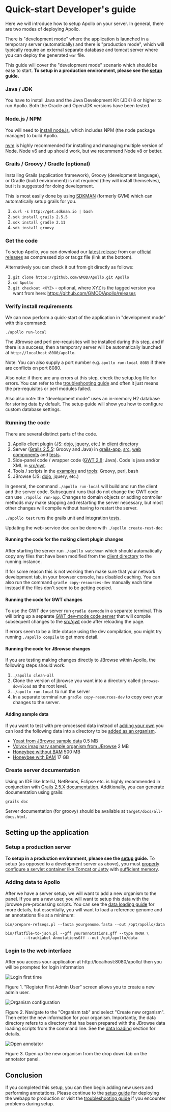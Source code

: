 # Quick-start Developer's guide

Here we will introduce how to setup Apollo on your server. In general, there are two modes of deploying Apollo.

There is "development mode" where the application is launched in a temporary server (automatically) and there is
"production mode", which will typically require an external separate database and tomcat server where you can deploy the
generated `war` file.

This guide will cover the "development mode" scenario which should be easy to start.  **To setup in a production environment, please see the [setup](Setup.md) guide.**

### Java / JDK

You have to install Java and the Java Development Kit (JDK) 8 or higher to run Apollo.  Both the Oracle and OpenJDK versions have been tested.

### Node.js / NPM

You will need to [install node.js](https://nodejs.org/en/download/), which includes NPM (the node package manager) to build Apollo.

[nvm](https://github.com/creationix/nvm) is highly recommended for installing and managing multiple version of Node.
Node v6 and up should work, but we recommend Node v8 or better.

### Grails / Groovy / Gradle  (optional)

Installing Grails (application framework), Groovy (development language), or Gradle (build environment) is 
not required (they will install themselves), but it is suggested for doing development.  

This is most easily done by using [SDKMAN](http://sdkman.io/) (formerly GVM) which can automatically setup
grails for you. 

1. `curl -s http://get.sdkman.io | bash`
2. `sdk install grails 2.5.5`
3. `sdk install gradle 2.11`
4. `sdk install groovy`


### Get the code

To setup Apollo, you can download our [latest release](https://github.com/GMOD/Apollo/releases/latest) from our [official releases](https://github.com/GMOD/Apollo/releases/) as compressed zip or tar.gz file (link at the bottom).  

Alternatively you can check it out from git directly as follows:

1. `git clone https://github.com/GMOD/Apollo.git Apollo`
2. `cd Apollo`
3. `git checkout <XYZ>` - optional, where XYZ is the tagged version you want from here: https://github.com/GMOD/Apollo/releases

### Verify install requirements

We can now perform a quick-start of the application in "development mode" with this command:

``` 
./apollo run-local
```

The JBrowse and perl pre-requisites will be installed during this step, and if there is a success, then a temporary
server will be automatically launched at `http://localhost:8080/apollo`.

Note: You can also supply a port number e.g. `apollo run-local 8085` if there are conflicts on port 8080.

Also note: if there are any errors at this step, check the setup.log file for errors. You can refer to the
[troubleshooting guide](Troubleshooting.md) and often it just means the pre-requisites or perl modules failed.

Also also note: the "development mode" uses an in-memory H2 database for storing data by default. The setup guide will
show you how to configure custom database settings.

### Running the code

There are several distinct parts of the code.

1. Apollo client plugin (JS: [dojo](https://dojotoolkit.org/documentation/), jquery, etc.) in [client directory](../client)
1. Server ([Grails 2.5.5](http://docs.grails.org/2.5.5/): Groovy and Java) in [grails-app](../grails-app), [src](../src), [web components](../web-app) and [tests](../test).
1. Side-panel code / wrapper code ([GWT 2.8](http://www.gwtproject.org/doc/latest/DevGuide.html): Java).  Code is java and/or XML in [src/gwt](../src/gwt).
1. Tools / scripts in the [examples](web_services/examples) and [tools](../tools/data): Groovy, perl, bash
1. JBrowse (JS: [dojo](https://dojotoolkit.org/documentation/), jquery, etc.)

In general, the command `./apollo run-local` will build and run the client and the server code.  Subsequent runs that do not change the GWT code can use `./apollo run-app`.  Changes to domain objects or adding controller methods may make stopping and restarting the server necessary, but most other changes will compile without having to restart the server.

`./apollo test` runs the grails unit and integration [tests](../test).

Updating the web-service doc can be done with `./apollo create-rest-doc`


#### Running the code for the making client plugin changes

After starting the server run `./apollo watchman` which should automatically copy any files that have been modified from the [client directory](../client) to the running instance.

If for some reason this is not working then make sure that your network development tab, in your browser console, has disabled caching.  You can also run the command `gradle copy-resources-dev` manually each time instead if the files don't seem to be getting copied.

#### Running the code for GWT changes 

To use the GWT dev server run `gradle devmode` in a separate terminal.   This will bring up a separate [GWT dev-mode code server](http://www.gwtproject.org/doc/latest/DevGuideCompilingAndDebugging.html#dev_mode) that will compile subsequent changes to the [src/gwt](../src/gwt) code after reloading the page.  

If errors seem to be a little obtuse using the dev compilation, you might try running `./apollo compile` to get more detail.

#### Running the code for JBrowse changes

If you are testing making changes directly to JBrowse within Apollo, the following steps should work:

1. `./apollo clean-all`
1. Clone the version of jbrowse you want into a directory called `jbrowse-download` as the root level.
1. `./apollo run-local` to run the server
1. In a separate terminal run `gradle copy-resources-dev` to copy over your changes to the server.


#### Adding sample data

If you want to test with pre-processed data instead of [adding your own](Apollo2Build.md#adding-data-to-apollo) you can load the following data into a directory to be [added as an organism](Apollo2Build.md#login-to-the-web-interface).

- [Yeast from JBrowse sample data](https://s3.amazonaws.com/apollo-data/yeast.tgz) 0.5 MB
- [Volvox imaginary sample organism from JBrowse](https://s3.amazonaws.com/apollo-data/volvox.tgz) 2 MB
- [Honeybee without BAM](https://s3.amazonaws.com/apollo-data/data-amel-demo-nobam.tgz) 500 MB
- [Honeybee with BAM](https://s3.amazonaws.com/apollo-data/data-amel-demo.tgz) 17 GB

### Create server documentation

Using an IDE like IntelliJ, NetBeans, Eclipse etc. is highly recommended in conjunction with [Grails 2.5.X documentation](http://docs.grails.org/2.5.x/).
Additionally, you can generate documentation using grails:

    grails doc
    
Server documentation (for groovy) should be available at `target/docs/all-docs.html`.

## Setting up the application

### Setup a production server

**To setup in a production environment, please see the [setup](Setup.md) guide.**  To setup (as opposed to a development server as above), you must [properly configure a servlet container like Tomcat or Jetty](Setup.md) with [sufficient memory](Troubleshooting.md#tomcat-memory).

### Adding data to Apollo

After we have a server setup, we will want to add a new organism to the panel. If you are a new user, you will want to
setup this data with the jbrowse pre-processing scripts. You can see the [data loading guide](Data_loading.md) for more
details, but essentially, you will want to load a reference genome and an annotations file at a minimum:

``` 
bin/prepare-refseqs.pl --fasta yourgenome.fasta --out /opt/apollo/data

bin/flatfile-to-json.pl --gff yourannotations.gff --type mRNA \
        --trackLabel AnnotationsGff --out /opt/apollo/data
```


### Login to the web interface

After you access your application at http://localhost:8080/apollo/ then you will be prompted for login information

![Login first time](images/1.png)

Figure 1. "Register First Admin User" screen allows you to create a new admin user.


![Organism configuration](images/2.png)

Figure 2. Navigate to the "Organism tab" and select "Create new organism". Then enter the new information for your
organism. Importantly, the data directory refers to a directory that has been prepared with the JBrowse data loading
scripts from the command line. See the [data loading](Data_loading.md) section for details.

![Open annotator](images/3.png)

Figure 3. Open up the new organism from the drop down tab on the annotator panel.



## Conclusion

If you completed this setup, you can then begin adding new users and performing annotations. Please continue to the
[setup guide](Setup.md) for deploying the webapp to production or visit the [troubleshooting guide](Troubleshooting.md)
if you encounter problems during setup.
